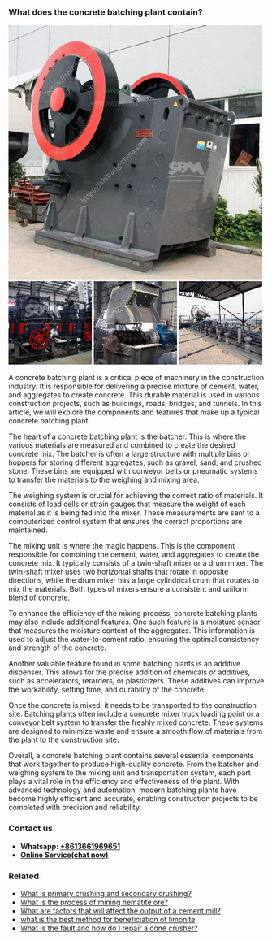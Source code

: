 <h3>What does the concrete batching plant contain?</h3><img src='1701742542.jpg' alt=''><p>A concrete batching plant is a critical piece of machinery in the construction industry. It is responsible for delivering a precise mixture of cement, water, and aggregates to create concrete. This durable material is used in various construction projects, such as buildings, roads, bridges, and tunnels. In this article, we will explore the components and features that make up a typical concrete batching plant.</p><p>The heart of a concrete batching plant is the batcher. This is where the various materials are measured and combined to create the desired concrete mix. The batcher is often a large structure with multiple bins or hoppers for storing different aggregates, such as gravel, sand, and crushed stone. These bins are equipped with conveyor belts or pneumatic systems to transfer the materials to the weighing and mixing area.</p><p>The weighing system is crucial for achieving the correct ratio of materials. It consists of load cells or strain gauges that measure the weight of each material as it is being fed into the mixer. These measurements are sent to a computerized control system that ensures the correct proportions are maintained.</p><p>The mixing unit is where the magic happens. This is the component responsible for combining the cement, water, and aggregates to create the concrete mix. It typically consists of a twin-shaft mixer or a drum mixer. The twin-shaft mixer uses two horizontal shafts that rotate in opposite directions, while the drum mixer has a large cylindrical drum that rotates to mix the materials. Both types of mixers ensure a consistent and uniform blend of concrete.</p><p>To enhance the efficiency of the mixing process, concrete batching plants may also include additional features. One such feature is a moisture sensor that measures the moisture content of the aggregates. This information is used to adjust the water-to-cement ratio, ensuring the optimal consistency and strength of the concrete.</p><p>Another valuable feature found in some batching plants is an additive dispenser. This allows for the precise addition of chemicals or additives, such as accelerators, retarders, or plasticizers. These additives can improve the workability, setting time, and durability of the concrete.</p><p>Once the concrete is mixed, it needs to be transported to the construction site. Batching plants often include a concrete mixer truck loading point or a conveyor belt system to transfer the freshly mixed concrete. These systems are designed to minimize waste and ensure a smooth flow of materials from the plant to the construction site.</p><p>Overall, a concrete batching plant contains several essential components that work together to produce high-quality concrete. From the batcher and weighing system to the mixing unit and transportation system, each part plays a vital role in the efficiency and effectiveness of the plant. With advanced technology and automation, modern batching plants have become highly efficient and accurate, enabling construction projects to be completed with precision and reliability.</p><h3>Contact us</h3><ul><li><strong>Whatsapp:&nbsp;<a href="https://wa.me/8613661969651">+8613661969651</a></strong></li><li><a href="https://swt.shibang-china.com/?git&amp;zhl&amp;What does the concrete batching plant contain"><strong>Online Service(chat now)</strong></a></li></ul><h3>Related</h3><ul><li><a href='What is primary crushing and secondary crushing.md'>What is primary crushing and secondary crushing?</a></li><li><a href='What is the process of mining hematite ore.md'>What is the process of mining hematite ore?</a></li><li><a href='What are factors that will affect the output of a cement mill.md'>What are factors that will affect the output of a cement mill?</a></li><li><a href='what is the best method for beneficiation of limonite.md'>what is the best method for beneficiation of limonite</a></li><li><a href='What is the fault and how do I repair a cone crusher.md'>What is the fault and how do I repair a cone crusher?</a></li></ul>